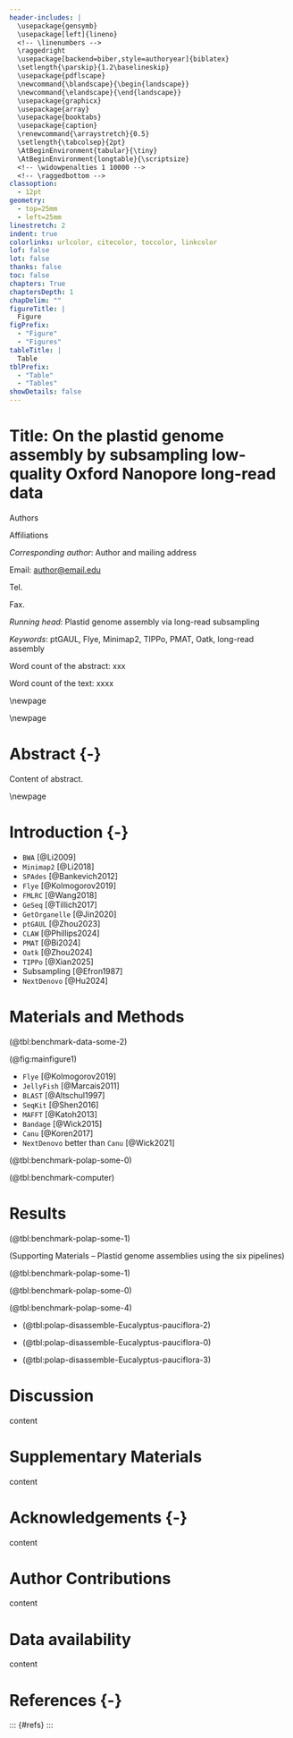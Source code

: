 ```yaml
---
header-includes: |
  \usepackage{gensymb}
  \usepackage[left]{lineno}
  <!-- \linenumbers -->
  \raggedright
  \usepackage[backend=biber,style=authoryear]{biblatex}
  \setlength{\parskip}{1.2\baselineskip}
  \usepackage{pdflscape}
  \newcommand{\blandscape}{\begin{landscape}}
  \newcommand{\elandscape}{\end{landscape}}
  \usepackage{graphicx}
  \usepackage{array}
  \usepackage{booktabs}
  \usepackage{caption}
  \renewcommand{\arraystretch}{0.5}
  \setlength{\tabcolsep}{2pt}
  \AtBeginEnvironment{tabular}{\tiny}
  \AtBeginEnvironment{longtable}{\scriptsize}
  <!-- \widowpenalties 1 10000 -->
  <!-- \raggedbottom -->
classoption:
  - 12pt
geometry:
  - top=25mm
  - left=25mm
linestretch: 2
indent: true
colorlinks: urlcolor, citecolor, toccolor, linkcolor
lof: false
lot: false
thanks: false
toc: false
chapters: True
chaptersDepth: 1
chapDelim: ""
figureTitle: |
  Figure
figPrefix:
  - "Figure"
  - "Figures"
tableTitle: |
  Table
tblPrefix:
  - "Table"
  - "Tables"
showDetails: false
---
```


<!-- https://github.com/jgm/pandoc/issues/3148 -->

# Title: On the plastid genome assembly by subsampling low-quality Oxford Nanopore long-read data

Authors

Affiliations

_Corresponding author_:
Author and mailing address

Email: author@email.edu

Tel.

Fax.

_Running head_:
Plastid genome assembly via long-read subsampling

_Keywords_:
ptGAUL, Flye, Minimap2, TIPPo, PMAT, Oatk, long-read assembly

Word count of the abstract: xxx

Word count of the text: xxxx

\newpage

\newpage

# Abstract {-}

Content of abstract.

\newpage

# Introduction {-}

- `BWA` [@Li2009]
- `Minimap2` [@Li2018]
- `SPAdes` [@Bankevich2012]
- `Flye` [@Kolmogorov2019]
- `FMLRC` [@Wang2018]
- `GeSeq` [@Tillich2017]
- `GetOrganelle` [@Jin2020]
- `ptGAUL` [@Zhou2023]
- `CLAW` [@Phillips2024]
- `PMAT` [@Bi2024]
- `Oatk` [@Zhou2024]
- `TIPPo` [@Xian2025]
- Subsampling [@Efron1987]
- `NextDenovo` [@Hu2024]

# Materials and Methods

(@tbl:benchmark-data-some-2)

(@fig:mainfigure1)

- `Flye` [@Kolmogorov2019]
- `JellyFish` [@Marcais2011]
- `BLAST` [@Altschul1997]
- `SeqKit` [@Shen2016]
- `MAFFT` [@Katoh2013]
- `Bandage` [@Wick2015]
- `Canu` [@Koren2017]
- `NextDenovo` better than `Canu` [@Wick2021]

(@tbl:benchmark-polap-some-0)

(@tbl:benchmark-computer)

# Results

(@tbl:benchmark-polap-some-1)

(Supporting Materials – Plastid genome assemblies using the six pipelines)

<!--(@tbl:benchmark-time-2)-->

<!--(@tbl:benchmark-memory-2)-->

(@tbl:benchmark-polap-some-1)

(@tbl:benchmark-polap-some-0)

(@tbl:benchmark-polap-some-4)

- (@tbl:polap-disassemble-Eucalyptus-pauciflora-2)

- (@tbl:polap-disassemble-Eucalyptus-pauciflora-0)

- (@tbl:polap-disassemble-Eucalyptus-pauciflora-3)

# Discussion

content

# Supplementary Materials

content

# Acknowledgements {-}

content

# Author Contributions

content

# Data availability

content

# References {-}

::: {#refs}
:::
